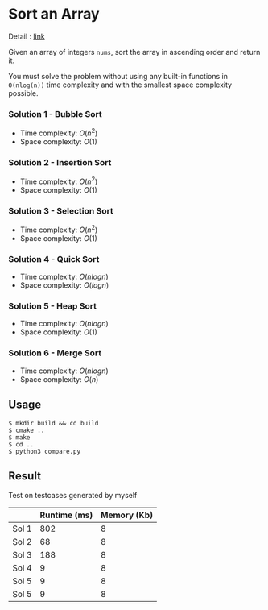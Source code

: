# Sort an Array
Detail : [link](https://leetcode.com/problems/sort-an-array/)

Given an array of integers `nums`, sort the array in ascending order and return it.

You must solve the problem without using any built-in functions in `O(nlog(n))` time complexity and with the smallest space complexity possible.

### Solution 1 - Bubble Sort
* Time complexity: $O(n^2)$
* Space complexity: $O(1)$

### Solution 2 - Insertion Sort
* Time complexity: $O(n^2)$
* Space complexity: $O(1)$

### Solution 3 - Selection Sort
* Time complexity: $O(n^2)$
* Space complexity: $O(1)$

### Solution 4 - Quick Sort
* Time complexity: $O(nlog n)$
* Space complexity: $O(log n)$

### Solution 5 - Heap Sort
* Time complexity: $O(nlog n)$
* Space complexity: $O(1)$

### Solution 6 - Merge Sort
* Time complexity: $O(nlog n)$
* Space complexity: $O(n)$


## Usage
```shell
$ mkdir build && cd build
$ cmake ..
$ make
$ cd ..
$ python3 compare.py
```

## Result
Test on testcases generated by myself

|       | Runtime (ms) | Memory (Kb) |
|-------|--------------|-------------|
| Sol 1 | 802          | 8           |
| Sol 2 | 68           | 8           |
| Sol 3 | 188          | 8           |
| Sol 4 | 9            | 8           |
| Sol 5 | 9            | 8           |
| Sol 5 | 9            | 8           |
